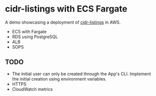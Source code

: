 # cidr-listings with ECS Fargate

A demo showcasing a deployment of [cidr-listings](https://github.com/aorith/cidr-listings) in AWS.

- ECS with Fargate
- RDS using PostgreSQL
- ALB
- SOPS

## TODO

- The initial user can only be created through the App's CLI. Implement the initial creation using environment variables.
- HTTPS
- CloudWatch metrics
